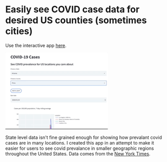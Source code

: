 # Easily see COVID case data for desired US counties (sometimes cities)

Use the interactive app [here](https://share.streamlit.io/discdiver/covid-cities/main/app.py).

![Demo gif of using the app](./assets/images/covid-app-demo.gif)

State level data isn't fine grained enough for showing how prevalant covid cases are in many locations. I created this app in an attempt to make it easier for users to see covid prevalance in smaller geographic regions throughout the United States. Data comes from the [New York Times](https://github.com/nytimes/covid-19-data/tree/master/rolling-averages).